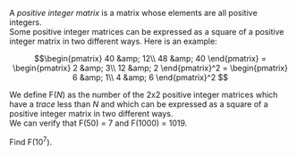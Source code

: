 <p>A <i>positive integer matrix</i> is a matrix whose elements are all positive integers.<br />
Some positive integer matrices can be expressed as a square of a positive integer matrix in two different ways. Here is an example:</p>

$$\begin{pmatrix}
40 &amp; 12\\
48 &amp; 40
\end{pmatrix} =
\begin{pmatrix}
2 &amp; 3\\
12 &amp; 2
\end{pmatrix}^2 =
\begin{pmatrix}
6 &amp; 1\\
4 &amp; 6
\end{pmatrix}^2
$$

<p>
We define F(<var>N</var>) as the number of the 2x2 positive integer matrices which have a <dfn title="the sum of the elements on the main diagonal">trace</dfn> less than <var>N</var> and which can be expressed as a square of a positive integer matrix in two different ways.<br />
We can verify that F(50) = 7 and F(1000) = 1019.
</p>

<p>
Find F(10<sup>7</sup>).
</p>
